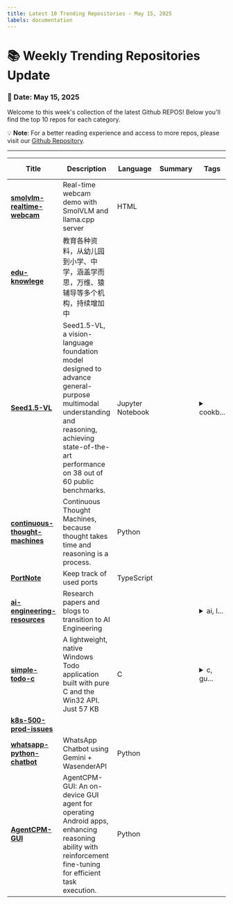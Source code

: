 ```yaml
---
title: Latest 10 Trending Repositories - May 15, 2025
labels: documentation
---
```

# 📚 Weekly Trending Repositories Update

### 📅 Date: May 15, 2025

Welcome to this week's collection of the latest Github REPOS! Below you'll find the top 10 repos for each category.

💡 **Note**: For a better reading experience and access to more repos, please visit our [Github Repository](https://github.com/marc-ko/daily-trending-repo).

---

| **Title** | **Description** | **Language** | **Summary** | **Tags** | **Stars Count** |
| --- | --- | --- | --- | --- | --- |
| **[smolvlm-realtime-webcam](https://github.com/ngxson/smolvlm-realtime-webcam)** | Real-time webcam demo with SmolVLM and llama.cpp server | HTML |  |  | 2369 |
| **[edu-knowlege](https://github.com/mswnlz/edu-knowlege)** | 教育各种资料，从幼儿园到小学、中学，涵盖学而思，万维、猿辅导等多个机构，持续增加中 |  |  |  | 1138 |
| **[Seed1.5-VL](https://github.com/ByteDance-Seed/Seed1.5-VL)** | Seed1.5-VL, a vision-language foundation model designed to advance general-purpose multimodal understanding and reasoning, achieving state-of-the-art performance on 38 out of 60 public benchmarks. | Jupyter Notebook |  | <details><summary>cookb...</summary><p>cookbook, large-language-model, multimodal-large-language-models, vision-language-model</p></details> | 714 |
| **[continuous-thought-machines](https://github.com/SakanaAI/continuous-thought-machines)** | Continuous Thought Machines, because thought takes time and reasoning is a process. | Python |  |  | 600 |
| **[PortNote](https://github.com/crocofied/PortNote)** | Keep track of used ports | TypeScript |  |  | 494 |
| **[ai-engineering-resources](https://github.com/InterviewReady/ai-engineering-resources)** | Research papers and blogs to transition to AI Engineering |  |  | <details><summary>ai, l...</summary><p>ai, llm, transformer</p></details> | 433 |
| **[simple-todo-c](https://github.com/Efeckc17/simple-todo-c)** | A lightweight, native Windows Todo application built with pure C and the Win32 API. Just 57 KB | C |  | <details><summary>c, gu...</summary><p>c, gui, minimal, native, todo, todo-app, tray-application, winapi-application, windows</p></details> | 424 |
| **[k8s-500-prod-issues](https://github.com/vijay2181/k8s-500-prod-issues)** |  |  |  |  | 415 |
| **[whatsapp-python-chatbot](https://github.com/YonkoSam/whatsapp-python-chatbot)** | WhatsApp Chatbot using Gemini + WasenderAPI | Python |  |  | 399 |
| **[AgentCPM-GUI](https://github.com/OpenBMB/AgentCPM-GUI)** | AgentCPM-GUI: An on-device GUI agent for operating Android apps, enhancing reasoning ability with reinforcement fine-tuning for efficient task execution. | Python |  |  | 397 |


